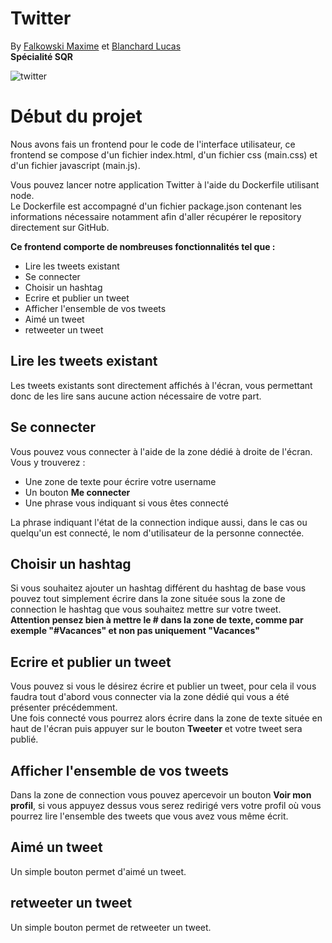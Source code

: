# Twitter

By [Falkowski Maxime](https://github.com/FLKprod) et [Blanchard Lucas](https://github.com/lucas-b700)  
**Spécialité SQR**  

![twitter](https://reseau-morphee.fr/wp-content/uploads/2022/09/Twitter-logo.png)

# Début du projet

Nous avons fais un frontend pour le code de l'interface utilisateur, ce frontend se compose d'un fichier index.html, d'un fichier css (main.css) et d'un fichier javascript (main.js).  
  
Vous pouvez lancer notre application Twitter à l'aide du Dockerfile utilisant node.  
Le Dockerfile est accompagné d'un fichier package.json contenant les informations nécessaire notamment afin d'aller récupérer le repository directement sur GitHub.  
  
**Ce frontend comporte de nombreuses fonctionnalités tel que :**  
* Lire les tweets existant
* Se connecter 
* Choisir un hashtag
* Ecrire et publier un tweet
* Afficher l'ensemble de vos tweets
* Aimé un tweet
* retweeter un tweet
  
## Lire les tweets existant
Les tweets existants sont directement affichés à l'écran, vous permettant donc de les lire sans aucune action nécessaire de votre part.  
## Se connecter
Vous pouvez vous connecter à l'aide de la zone dédié à droite de l'écran.  
Vous y trouverez :  
* Une zone de texte pour écrire votre username
* Un bouton **Me connecter**
* Une phrase vous indiquant si vous êtes connecté
  
La phrase indiquant l'état de la connection indique aussi, dans le cas ou quelqu'un est connecté, le nom d'utilisateur de la personne connectée.

## Choisir un hashtag
Si vous souhaitez ajouter un hashtag différent du hashtag de base vous pouvez tout simplement écrire dans la zone située sous la zone de connection le hashtag que vous souhaitez mettre sur votre tweet.   
**Attention pensez bien à mettre le # dans la zone de texte, comme par exemple "#Vacances" et non pas uniquement "Vacances"**

## Ecrire et publier un tweet
Vous pouvez si vous le désirez écrire et publier un tweet, pour cela il vous faudra tout d'abord vous connecter via la zone dédié qui vous a été présenter précédemment.  
Une fois connecté vous pourrez alors écrire dans la zone de texte située en haut de l'écran puis appuyer sur le bouton **Tweeter** et votre tweet sera publié.  

## Afficher l'ensemble de vos tweets
Dans la zone de connection vous pouvez apercevoir un bouton **Voir mon profil**, si vous appuyez dessus vous serez redirigé vers votre profil où vous pourrez lire l'ensemble des tweets que vous avez vous même écrit.

## Aimé un tweet
Un simple bouton permet d'aimé un tweet.
## retweeter un tweet
Un simple bouton permet de retweeter un tweet.

